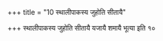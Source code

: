 +++
title = "10 स्थालीपाकस्य जुहोति सीतायै"

+++
स्थालीपाकस्य जुहोति सीतायै यजायै शमायै भूत्या इति १०